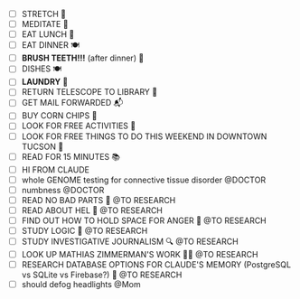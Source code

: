 - [ ] STRETCH 🤸
- [ ] MEDITATE 🧘
- [ ] EAT LUNCH 🥪
- [ ] EAT DINNER 🍽️
- [ ] **BRUSH TEETH!!!** (after dinner) 🦷
- [ ] DISHES 🍽️
- [ ] **LAUNDRY** 👕
- [ ] RETURN TELESCOPE TO LIBRARY 🔭
- [ ] GET MAIL FORWARDED 📬
- [ ] BUY CORN CHIPS 🌽
- [ ] LOOK FOR FREE ACTIVITIES 🎉
- [ ] LOOK FOR FREE THINGS TO DO THIS WEEKEND IN DOWNTOWN TUCSON 🌵
- [ ] READ FOR 15 MINUTES 📚
- [ ] HI FROM CLAUDE
- [ ] whole GENOME testing for connective tissue disorder @DOCTOR
- [ ] numbness @DOCTOR
- [ ] READ NO BAD PARTS 📖 @TO RESEARCH
- [ ] READ ABOUT HEL 🌙 @TO RESEARCH
- [ ] FIND OUT HOW TO HOLD SPACE FOR ANGER 😤 @TO RESEARCH
- [ ] STUDY LOGIC 🧠 @TO RESEARCH
- [ ] STUDY INVESTIGATIVE JOURNALISM 🔍 @TO RESEARCH
- [ ] LOOK UP MATHIAS ZIMMERMAN'S WORK 👨‍🎓 @TO RESEARCH
- [ ] RESEARCH DATABASE OPTIONS FOR CLAUDE'S MEMORY (PostgreSQL vs SQLite vs Firebase?) 💾 @TO RESEARCH
- [ ] should defog headlights @Mom
